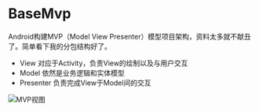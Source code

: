 # BaseMvp
Android构建MVP（Model View Presenter）模型项目架构，资料太多就不献丑了。简单看下我的分包结构好了。

- View 对应于Activity，负责View的绘制以及与用户交互
- Model 依然是业务逻辑和实体模型
- Presenter 负责完成View于Model间的交互

![MVP视图](https://github.com/nansir/BaseMvp/blob/master/images/mvp.png)
